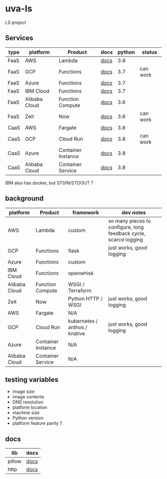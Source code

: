 # uva-ls

LS project

## Services

| type | platform      | Product            | docs       | python | status   |
| ---- | ------------- | ------------------ | ---------- | ------ | -------- |
| FaaS | AWS           | Lambda             | [docs][1]  | 3.8    |          |
| FaaS | GCP           | Functions          | [docs][2]  | 3.7    | can work |
| FaaS | Azure         | Functions          | [docs][3]  | 3.7    |          |
| FaaS | IBM Cloud     | Functions          | [docs][4]  | 3.7    |          |
| FaaS | Alibaba Cloud | Function Compute   | [docs][5]  | 3.6    |          |
| FaaS | Zeit          | Now                | [docs][6]  | 3.6    | can work |
| CaaS | AWS           | Fargate            | [docs][7]  | 3.8    |          |
| CaaS | GCP           | Cloud Run          | [docs][8]  | 3.8    | can work |
| CaaS | Azure         | Container Instance | [docs][9]  | 3.8    |          |
| CaaS | Alibaba Cloud | Container Service  | [docs][10] | 3.8    |          |

IBM also has docker, but STDIN/STDOUT ?

## background

| platform      | Product            | framework                     | dev notes                                                        |
| ------------- | ------------------ | ----------------------------- | ---------------------------------------------------------------- |
| AWS           | Lambda             | custom                        | so many pieces to configure, long feedback cycle, scarce logging |
| GCP           | Functions          | flask                         | just works, good logging                                         |
| Azure         | Functions          | custom                        |                                                                  |
| IBM Cloud     | Functions          | openwhisk                     |                                                                  |
| Alibaba Cloud | Function Compute   | WSGI / Terraform              |                                                                  |
| Zeit          | Now                | Python HTTP / WSGI            | just works, good logging                                         |
| AWS           | Fargate            | N/A                           |                                                                  |
| GCP           | Cloud Run          | kubernetes / anthos / knative | just works, good logging                                         |
| Azure         | Container Instance | N/A                           |                                                                  |
| Alibaba Cloud | Container Service  | N/A                           |                                                                  |

## testing variables

- image size
- image contents
- DNS resolution
- platform location
- machine size
- Python version
- platform feature parity ?

## docs

| lib    | docs                                                       |
| ------ | ---------------------------------------------------------- |
| pillow | [docs](https://pillow.readthedocs.io/en/latest/)           |
| http   | [docs](https://docs.python.org/3/library/http.server.html) |

[1]: https://docs.aws.amazon.com/lambda/latest/dg/python-programming-model.html
[2]: https://cloud.google.com/functions/docs/writing/http
[3]: https://docs.microsoft.com/en-us/azure/azure-functions/functions-reference-python
[4]: https://cloud.ibm.com/docs/openwhisk?topic=cloud-functions-actions
[5]: https://www.alibabacloud.com/help/doc-detail/56316.htm
[6]: https://zeit.co/docs/runtimes#official-runtimes/python
[7]: https://docs.aws.amazon.com/AmazonECS/latest/developerguide/AWS_Fargate.html
[8]: https://cloud.google.com/run/docs/deploying
[9]: https://docs.microsoft.com/en-us/azure/container-instances/container-instances-tutorial-prepare-app
[10]: https://www.alibabacloud.com/help/doc-detail/90670.htm
